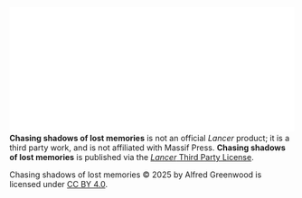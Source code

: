 ![Powered by Lancer](Assets/powered_by_lancer-white.svg)
**Chasing shadows of lost memories** is not an official _Lancer_ product; it is a third party work, and is not affiliated with Massif Press. **Chasing shadows of lost memories** is published via the [_Lancer_ Third Party License](https://massifpress.com/legal).

Chasing shadows of lost memories © 2025 by Alfred Greenwood is licensed under [CC BY 4.0](http://creativecommons.org/licenses/by/4.0/?ref=chooser-v1).